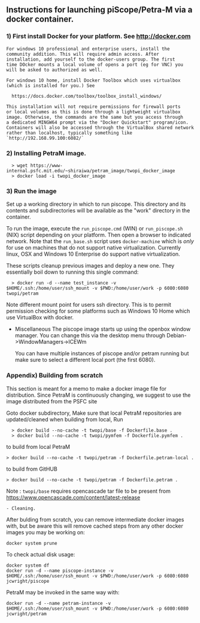 ## Instructions for launching piScope/Petra-M via a docker container.

### 1) First install Docker for your platform. See http://docker.com

    For windows 10 professional and enterprise users, install the
    community addition. This will require admin access. After
    installation, add yourself to the docker-users group. The first 
    time DOcker mounts a local volume of opens a port (eg for VNC) you 
    will be asked to authorized as well.

    For windows 10 home, install Docker Toolbox which uses virtualbox
    (which is installed for you.) See

      https://docs.docker.com/toolbox/toolbox_install_windows/

    This installation will not require permissions for firewall ports 
    or local volumes as this is done through a lightweight virtualbox
    image. Otherwise, the commands are the same but you access through
    a dedicated MINGW64 prompt via the "Docker Quickstart" program/icon.
    Containers will also be accessed through the VirtualBox shared network
    rather than localhost, typically something like `http://192.168.99.100:6082/`

### 2) Installing PetraM image. 

```
  > wget https://www-internal.psfc.mit.edu/~shiraiwa/petram_image/twopi_docker_image
  > docker load -i twopi_docker_image
```
### 3) Run the image

  Set up a working directory in which to run piscope.
  This directory and its contents and subdirectories will be available 
  as the "work" directory in the container.

  To run the image, execute the `run_piscope.cmd` (WIN) or 
  `run_piscope.sh` (NIX) script depending on your platform. Then open
  a browser to indicated network. Note that the `run_base.sh` script
  uses `docker-machine` which is *only* for use on machines that do
  not support native virtualization. Currently linux, OSX and Windows 10
  Enterprise do support native virtualization. 

  These scripts cleanup previous images and deploy a new one. They
  essentially boil down to running this single command:

```
  > docker run -d --name test_instance -v $HOME/.ssh:/home/user/ssh_mount -v $PWD:/home/user/work -p 6080:6080 twopi/petram
```

  Note different mount point for users ssh directory. This is to permit permission checking
  for some platforms such as Windows 10 Home which use VirtualBox with docker.

- Miscellaneous
    The piscope image starts up using the openbox window manager. You
    can change this via the desktop menu through
    Debian->WindowManagers->ICEWm

    You can have multiple instances of piscope and/or petram running
    but make sure to select a different local port (the first 6080).


### Appendix) Building from scratch
  This section is meant for a memo to make a docker image file for
  distribution. Since PetraM is continuously changing, we suggest
  to use the image distributed from the PSFC site

  Goto docker subdirectory,
  Make sure that local PetraM repositories are updated/cleaned when
  building from local,
  Run

```
  > docker build --no-cache -t twopi/base -f Dockerfile.base .
  > docker build --no-cache -t twopi/pymfem -f Dockerfile.pymfem .
```
  to build from local PetraM
  ```
  > docker build --no-cache -t twopi/petram -f Dockerfile.petram-local .
```
  to build from GitHUB
  ```
  > docker build --no-cache -t twopi/petram -f Dockerfile.petram .
  ```

  Note : `twopi/base` requires opencascade tar file to be present from
    https://www.opencascade.com/content/latest-release

    - Cleaning.

After bulding from scratch, you can remove intermediate docker
images with, but be aware this will remove cached steps from any
other docker images you may be working on:

    docker system prune

To check actual disk usage:

    docker system df
    docker run -d --name piscope-instance -v $HOME/.ssh:/home/user/ssh_mount -v $PWD:/home/user/work -p 6080:6080 jcwright/piscope

 PetraM may be invoked in the same way with:

    docker run -d --name petram-instance -v $HOME/.ssh:/home/user/ssh_mount -v $PWD:/home/user/work -p 6080:6080 jcwright/petram

 
